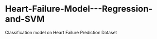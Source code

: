 # Heart-Failure-Model---Regression-and-SVM
Classification model on Heart Failure Prediction Dataset
